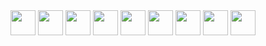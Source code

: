 <div flex>
    <img src="https://cdn.jsdelivr.net/gh/devicons/devicon/icons/html5/html5-original.svg" width="40"/>
    <img src="https://cdn.jsdelivr.net/gh/devicons/devicon/icons/css3/css3-original.svg" width="40"/>
    <img src="https://cdn.jsdelivr.net/gh/devicons/devicon/icons/javascript/javascript-original.svg" width="40"/>
    <img src="https://cdn.jsdelivr.net/gh/devicons/devicon/icons/angularjs/angularjs-original.svg" width="40"/>
    <img src="https://cdn.jsdelivr.net/gh/devicons/devicon/icons/php/php-original.svg" width="40"/>
    <img src="https://cdn.jsdelivr.net/gh/devicons/devicon/icons/mysql/mysql-original.svg" width="40"/>
    <img src="https://cdn.jsdelivr.net/gh/devicons/devicon/icons/java/java-original.svg" width="40"/>
    <img src="https://cdn.jsdelivr.net/gh/devicons/devicon/icons/c/c-original.svg" width="40"/>
    <img src="https://cdn.jsdelivr.net/gh/devicons/devicon/icons/python/python-original.svg" width="40"/>
</div>
